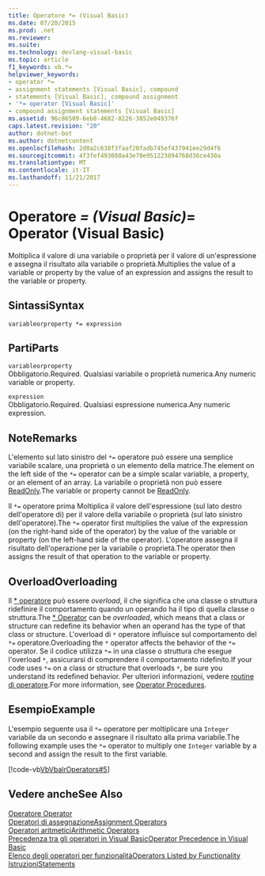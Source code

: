 ```yaml
---
title: Operatore *= (Visual Basic)
ms.date: 07/20/2015
ms.prod: .net
ms.reviewer: 
ms.suite: 
ms.technology: devlang-visual-basic
ms.topic: article
f1_keywords: vb.*=
helpviewer_keywords:
- operator *=
- assignment statements [Visual Basic], compound
- statements [Visual Basic], compound assignment
- '*= operator [Visual Basic]'
- compound assignment statements [Visual Basic]
ms.assetid: 96c86509-6eb8-4682-8226-3852e049376f
caps.latest.revision: "20"
author: dotnet-bot
ms.author: dotnetcontent
ms.openlocfilehash: 2d0a2c638f3faaf20fadb745ef437941ee29d4f6
ms.sourcegitcommit: 4f3fef493080a43e70e951223894768d36ce430a
ms.translationtype: MT
ms.contentlocale: it-IT
ms.lasthandoff: 11/21/2017
---
```

# <a name="-operator-visual-basic"></a><span data-ttu-id="2b52c-102">Operatore *= (Visual Basic)</span><span class="sxs-lookup"><span data-stu-id="2b52c-102">*= Operator (Visual Basic)</span></span>
<span data-ttu-id="2b52c-103">Moltiplica il valore di una variabile o proprietà per il valore di un'espressione e assegna il risultato alla variabile o proprietà.</span><span class="sxs-lookup"><span data-stu-id="2b52c-103">Multiplies the value of a variable or property by the value of an expression and assigns the result to the variable or property.</span></span>  
  
## <a name="syntax"></a><span data-ttu-id="2b52c-104">Sintassi</span><span class="sxs-lookup"><span data-stu-id="2b52c-104">Syntax</span></span>  
  
```  
variableorproperty *= expression  
```  
  
## <a name="parts"></a><span data-ttu-id="2b52c-105">Parti</span><span class="sxs-lookup"><span data-stu-id="2b52c-105">Parts</span></span>  
 `variableorproperty`  
 <span data-ttu-id="2b52c-106">Obbligatorio.</span><span class="sxs-lookup"><span data-stu-id="2b52c-106">Required.</span></span> <span data-ttu-id="2b52c-107">Qualsiasi variabile o proprietà numerica.</span><span class="sxs-lookup"><span data-stu-id="2b52c-107">Any numeric variable or property.</span></span>  
  
 `expression`  
 <span data-ttu-id="2b52c-108">Obbligatorio.</span><span class="sxs-lookup"><span data-stu-id="2b52c-108">Required.</span></span> <span data-ttu-id="2b52c-109">Qualsiasi espressione numerica.</span><span class="sxs-lookup"><span data-stu-id="2b52c-109">Any numeric expression.</span></span>  
  
## <a name="remarks"></a><span data-ttu-id="2b52c-110">Note</span><span class="sxs-lookup"><span data-stu-id="2b52c-110">Remarks</span></span>  
 <span data-ttu-id="2b52c-111">L'elemento sul lato sinistro del `*=` operatore può essere una semplice variabile scalare, una proprietà o un elemento della matrice.</span><span class="sxs-lookup"><span data-stu-id="2b52c-111">The element on the left side of the `*=` operator can be a simple scalar variable, a property, or an element of an array.</span></span> <span data-ttu-id="2b52c-112">La variabile o proprietà non può essere [ReadOnly](../../../visual-basic/language-reference/modifiers/readonly.md).</span><span class="sxs-lookup"><span data-stu-id="2b52c-112">The variable or property cannot be [ReadOnly](../../../visual-basic/language-reference/modifiers/readonly.md).</span></span>  
  
 <span data-ttu-id="2b52c-113">Il `*=` operatore prima Moltiplica il valore dell'espressione (sul lato destro dell'operatore di) per il valore della variabile o proprietà (sul lato sinistro dell'operatore).</span><span class="sxs-lookup"><span data-stu-id="2b52c-113">The `*=` operator first multiplies the value of the expression (on the right-hand side of the operator) by the value of the variable or property (on the left-hand side of the operator).</span></span> <span data-ttu-id="2b52c-114">L'operatore assegna il risultato dell'operazione per la variabile o proprietà.</span><span class="sxs-lookup"><span data-stu-id="2b52c-114">The operator then assigns the result of that operation to the variable or property.</span></span>  
  
## <a name="overloading"></a><span data-ttu-id="2b52c-115">Overload</span><span class="sxs-lookup"><span data-stu-id="2b52c-115">Overloading</span></span>  
 <span data-ttu-id="2b52c-116">Il [* operatore](../../../visual-basic/language-reference/operators/multiplication-operator.md) può essere *overload*, il che significa che una classe o struttura ridefinire il comportamento quando un operando ha il tipo di quella classe o struttura.</span><span class="sxs-lookup"><span data-stu-id="2b52c-116">The [* Operator](../../../visual-basic/language-reference/operators/multiplication-operator.md) can be *overloaded*, which means that a class or structure can redefine its behavior when an operand has the type of that class or structure.</span></span> <span data-ttu-id="2b52c-117">L'overload di `*` operatore influisce sul comportamento del `*=` operatore.</span><span class="sxs-lookup"><span data-stu-id="2b52c-117">Overloading the `*` operator affects the behavior of the `*=` operator.</span></span> <span data-ttu-id="2b52c-118">Se il codice utilizza `*=` in una classe o struttura che esegue l'overload `*`, assicurarsi di comprendere il comportamento ridefinito.</span><span class="sxs-lookup"><span data-stu-id="2b52c-118">If your code uses `*=` on a class or structure that overloads `*`, be sure you understand its redefined behavior.</span></span> <span data-ttu-id="2b52c-119">Per ulteriori informazioni, vedere [routine di operatore](../../../visual-basic/programming-guide/language-features/procedures/operator-procedures.md).</span><span class="sxs-lookup"><span data-stu-id="2b52c-119">For more information, see [Operator Procedures](../../../visual-basic/programming-guide/language-features/procedures/operator-procedures.md).</span></span>  
  
## <a name="example"></a><span data-ttu-id="2b52c-120">Esempio</span><span class="sxs-lookup"><span data-stu-id="2b52c-120">Example</span></span>  
 <span data-ttu-id="2b52c-121">L'esempio seguente usa il `*=` operatore per moltiplicare una `Integer` variabile da un secondo e assegnare il risultato alla prima variabile.</span><span class="sxs-lookup"><span data-stu-id="2b52c-121">The following example uses the `*=` operator to multiply one `Integer` variable by a second and assign the result to the first variable.</span></span>  
  
 [!code-vb[VbVbalrOperators#5](../../../visual-basic/language-reference/operators/codesnippet/VisualBasic/multiplication-assignment-operator_1.vb)]  
  
## <a name="see-also"></a><span data-ttu-id="2b52c-122">Vedere anche</span><span class="sxs-lookup"><span data-stu-id="2b52c-122">See Also</span></span>  
 [<span data-ttu-id="2b52c-123">Operatore *</span><span class="sxs-lookup"><span data-stu-id="2b52c-123">* Operator</span></span>](../../../visual-basic/language-reference/operators/multiplication-operator.md)  
 [<span data-ttu-id="2b52c-124">Operatori di assegnazione</span><span class="sxs-lookup"><span data-stu-id="2b52c-124">Assignment Operators</span></span>](../../../visual-basic/language-reference/operators/assignment-operators.md)  
 [<span data-ttu-id="2b52c-125">Operatori aritmetici</span><span class="sxs-lookup"><span data-stu-id="2b52c-125">Arithmetic Operators</span></span>](../../../visual-basic/language-reference/operators/arithmetic-operators.md)  
 [<span data-ttu-id="2b52c-126">Precedenza tra gli operatori in Visual Basic</span><span class="sxs-lookup"><span data-stu-id="2b52c-126">Operator Precedence in Visual Basic</span></span>](../../../visual-basic/language-reference/operators/operator-precedence.md)  
 [<span data-ttu-id="2b52c-127">Elenco degli operatori per funzionalità</span><span class="sxs-lookup"><span data-stu-id="2b52c-127">Operators Listed by Functionality</span></span>](../../../visual-basic/language-reference/operators/operators-listed-by-functionality.md)  
 [<span data-ttu-id="2b52c-128">Istruzioni</span><span class="sxs-lookup"><span data-stu-id="2b52c-128">Statements</span></span>](../../../visual-basic/programming-guide/language-features/statements.md)
